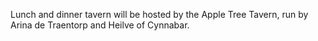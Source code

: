 Lunch and dinner tavern will be hosted by the Apple Tree Tavern, run by Arina de Traentorp and Heilve of Cynnabar.
